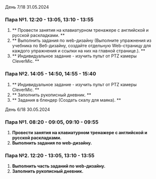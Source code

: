 День 7/18 31.05.2024
### Пара №1. 12:20 - 13:05, 13:10 - 13:55
1. ** Провести занятия на клавиатурном тренажере с английской и русской раскладками. ** 
2. ** Выполнить задания по web-дизайну (Выполните упражнения из учебника по Веб-дизайну, создайте отдельную Web-страницу для каждого упражнения и ссылки на них на главной странице.). ** 
3. ** Индивидуальное задание - изучить пульт от PTZ камеры CleverMic. **
### Пара №2. 14:05 - 14:50, 14:55 - 15:40
1. ** Индивидуальное задание - изучить пульт от PTZ камеры CleverMic. **
2. ** Заполнить рукописный дневник. **
3. ** Задания в блендер (Создать скалу для маяка). **

День 6/18 30.05.2024
### Пара №1. 08:20 - 09:05, 09:10 - 09:55
1. **Провести занятия на клавиатурном тренажере с английской и русской раскладками.**
2. **Выполнить задания по web-дизайну.**
### Пара №2. 12:20 - 13:05, 13:10 - 13:55
1. **Выполнить часть заданий по web-дизайну.**
2. **Заполнить рукописный дневник.**
